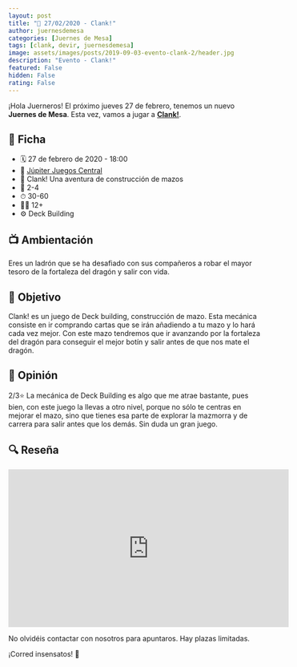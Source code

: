 ```yaml
---
layout: post
title: "📆 27/02/2020 - Clank!"
author: juernesdemesa
categories: [Juernes de Mesa]
tags: [clank, devir, juernesdemesa]
image: assets/images/posts/2019-09-03-evento-clank-2/header.jpg
description: "Evento - Clank!"
featured: False
hidden: False
rating: False
---
```


¡Hola Juerneros! El próximo jueves 27 de febrero, tenemos un nuevo **Juernes de Mesa**. Esta vez, vamos a jugar a [**Clank!**](https://boardgamegeek.com/boardgame/201808/clank-deck-building-adventure).

## 📝 Ficha

- 🗓️ 27 de febrero de 2020 - 18:00
- 📍 [Júpiter Juegos Central](https://www.jupiterjuegos.com/tiendas/)
- 🎲 Clank! Una aventura de construcción de mazos
- 👥 2-4
- ⏱ 30-60
- 👶🏼 12+
- ⚙️ Deck Building

## 📺 Ambientación

Eres un ladrón que se ha desafiado con sus compañeros a robar el mayor tesoro de la fortaleza del dragón y salir con vida.

## 🎯 Objetivo

Clank! es un juego de Deck building, construcción de mazo. Esta mecánica consiste en ir comprando cartas que se irán añadiendo a tu mazo y lo hará cada vez mejor. Con este mazo tendremos que ir avanzando por la fortaleza del dragón para conseguir el mejor botín y salir antes de que nos mate el dragón.

## 💬 Opinión

2/3⭐ La mecánica de Deck Building es algo que me atrae bastante, pues bien, con este juego la llevas a otro nivel, porque no sólo te centras en mejorar el mazo, sino que tienes esa parte de explorar la mazmorra y de carrera para salir antes que los demás. Sin duda un gran juego.

## 🔍 Reseña

<iframe width="560" height="315" src="https://www.youtube.com/embed/dm81KFe7Udw" frameborder="0" allow="accelerometer; autoplay; encrypted-media; gyroscope; picture-in-picture" allowfullscreen></iframe>

No olvidéis contactar con nosotros para apuntaros. Hay plazas limitadas.

¡Corred insensatos! 🧙
